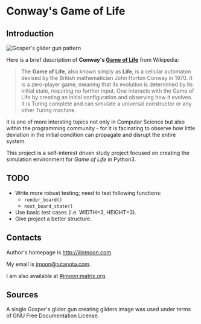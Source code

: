 Conway's Game of Life
=====================

Introduction
------------

![Gosper's glider gun pattern](https://upload.wikimedia.org/wikipedia/commons/e/e5/Gospers_glider_gun.gif)

Here is a brief description of **Conway's [Game of Life][]** from Wikipedia:

> The **Game of Life**, also known simply as **Life**, is a cellular automaton devised
> by the British mathematician John Horton Conway in 1970. It is a zero-player
> game, meaning that its evolution is determined by its initial state,
> requiring no further input. One interacts with the Game of Life by creating
> an initial configuration and observing how it evolves. It is Turing complete
> and can simulate a universal constructor or any other Turing machine.

It is one of more intersting topics not only in Computer Science but also
within the programming community - for it is facinating to observe how little deviation in the initial condition can propagate and disrupt the entire system.

This project is a self-interest driven study project focused on creating the
simulation environment for _Game of Life_ in Python3. 

TODO
----

- Write more robust testing; need to test following functions:
    - `render_board()`
    - `next_board_state()`
- Use basic test cases (i.e. WIDTH=3, HEIGHT=3).
- Give project a better structure.


Contacts
--------

Author's homepage is <http://jiinmoon.com>.

My email is [jmoon@tutanota.com](mailto::jmoon@jiinmoon.com).

I am also available at
[#jmoon:matrix.org](https://matrix.to/#/!oXEFoxrdcJbExYsHWu:matrix.org?via=matrix.org).

Sources
-------

A single Gosper's glider gun creating gliders image was used under terms of GNU
Free Documentation License.

[Game of Life]: https://en.wikipedia.org/wiki/Conway%27s_Game_of_Life "Wikipedia: Game of Life"
